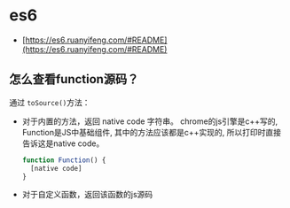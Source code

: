 # es6

- [https://es6.ruanyifeng.com/#README](https://es6.ruanyifeng.com/#README)

## 怎么查看function源码？
通过 `toSource()`方法：
- 对于内置的方法，返回 native code 字符串。
  chrome的js引擎是c++写的, Function是JS中基础组件, 其中的方法应该都是c++实现的, 所以打印时直接告诉这是native code。
  ```javascript
  function Function() {
    [native code]
  }
  ```
- 对于自定义函数，返回该函数的js源码

